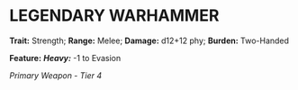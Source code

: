 # LEGENDARY WARHAMMER

**Trait:** Strength; **Range:** Melee; **Damage:** d12+12 phy; **Burden:** Two-Handed

**Feature:** ***Heavy:*** -1 to Evasion

*Primary Weapon - Tier 4*